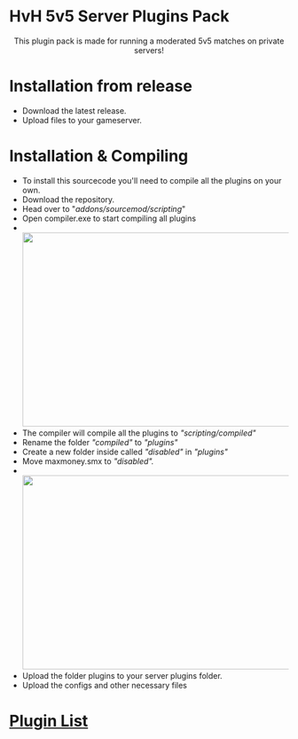 # HvH 5v5 Server Plugins Pack
<p align=center>
This plugin pack is made for running a moderated 5v5 matches on private servers!

# Installation from release
 + Download the latest release.
 + Upload files to your gameserver.

# Installation & Compiling
 + To install this sourcecode you'll need to compile all the plugins on your own.
 + Download the repository.
 + Head over to "*addons/sourcemod/scripting*"
 + Open compiler.exe to start compiling all plugins
 + <br><img src="https://shibe.center/qKzihRF.gif" width="550" height="350">
 + The compiler will compile all the plugins to *"scripting/compiled"*
 + Rename the folder *"compiled"* to *"plugins"*
 + Create a new folder inside called *"disabled"* in *"plugins"*
 + Move maxmoney.smx to *"disabled".*
 + <br><img src="https://shibe.center/HIYjfcW.gif" width="550" height="350">
 + Upload the folder plugins to your server plugins folder.
 + Upload the configs and other necessary files

 # [Plugin List](https://github.com/yuv41/private-2v2-server/blob/main/PLUGINLIST.md)